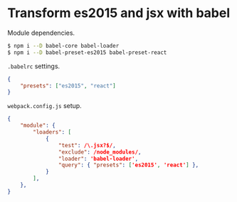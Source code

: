 # Transform es2015 and jsx with babel

Module dependencies.

```bash
$ npm i --D babel-core babel-loader
$ npm i --D babel-preset-es2015 babel-preset-react
```

`.babelrc` settings.

```json
{
	"presets": ["es2015", "react"]
}
```

`webpack.config.js` setup.

```json
{
	"module": {
		"loaders": [
			{
				"test": /\.jsx?$/,
				"exclude": /node_modules/,
				"loader": 'babel-loader',
				"query": { "presets": ['es2015', 'react'] },
			}
		],
	},
}
```
